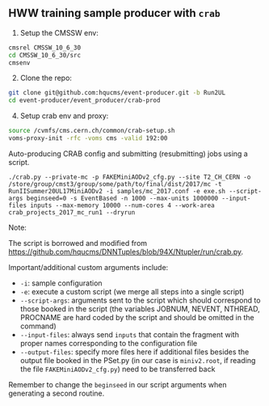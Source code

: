 ## HWW training sample producer with `crab`

1. Setup the CMSSW env:

```bash
cmsrel CMSSW_10_6_30
cd CMSSW_10_6_30/src
cmsenv
```

2. Clone the repo:

```bash
git clone git@github.com:hqucms/event-producer.git -b Run2UL
cd event-producer/event_producer/crab-prod
```

4. Setup crab env and proxy:

```bash
source /cvmfs/cms.cern.ch/common/crab-setup.sh
voms-proxy-init -rfc -voms cms -valid 192:00
```

Auto-producing CRAB config and submitting (resubmitting) jobs using a script.

```shell
./crab.py --private-mc -p FAKEMiniAODv2_cfg.py --site T2_CH_CERN -o /store/group/cmst3/group/some/path/to/final/dist/2017/mc -t RunIISummer20UL17MiniAODv2 -i samples/mc_2017.conf -e exe.sh --script-args beginseed=0 -s EventBased -n 1000 --max-units 1000000 --input-files inputs --max-memory 10000 --num-cores 4 --work-area crab_projects_2017_mc_run1 --dryrun
```

Note:

The script is borrowed and modified from https://github.com/hqucms/DNNTuples/blob/94X/Ntupler/run/crab.py.

Important/additional custom arguments include:

- `-i`: sample configuration
- `-e`: execute a custom script (we merge all steps into a single script)
- `--script-args`: arguments sent to the script which should correspond to those booked in the script (the variables JOBNUM, NEVENT, NTHREAD, PROCNAME are hard coded by the script and should be omitted in the command)
- `--input-files`: always send `inputs` that contain the fragment with proper names corresponding to the configuration file
- `--output-files`: specify more files here if additional files besides the output file booked in the PSet.py (in our case is `miniv2.root`, if reading the file `FAKEMiniAODv2_cfg.py`) need to be transferred back

Remember to change the `beginseed` in our script arguments when generating a second routine.
